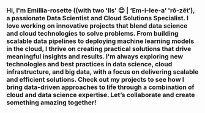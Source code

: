 ### Hi, I'm Emillia-rosette ((with two 'lls' 😊 | ‘Em-i-lee-a’ 'rō-zĕt′), a passionate Data Scientist and Cloud Solutions Specialist. I love working on innovative projects that blend data science and cloud technologies to solve problems. From building scalable data pipelines to deploying machine learning models in the cloud, I thrive on creating practical solutions that drive meaningful insights and results. I'm always exploring new technologies and best practices in data science, cloud infrastructure, and big data, with a focus on delivering scalable and efficient solutions. Check out my projects to see how I bring data-driven approaches to life through a combination of cloud and data science expertise. Let’s collaborate and create something amazing together!

<!-- [![GitHub Streak](http://github-readme-streak-stats.herokuapp.com?user=Emillia-rosette&date_format=M%20j%5B%2C%20Y%5D)](https://git.io/streak-stats) -->

<!--
**Emillia-rosette/Emillia-rosette** is a ✨ _special_ ✨ repository because its `README.md` (this file) appears on your GitHub profile.

Here are some ideas to get you started:

- 🔭 I’m currently working on ...
- 🌱 I’m currently learning ...
- 👯 I’m looking to collaborate on ...
- 🤔 I’m looking for help with ...
- 💬 Ask me about ...
- 📫 How to reach me: ...
- 😄 Pronouns: ...
-->
